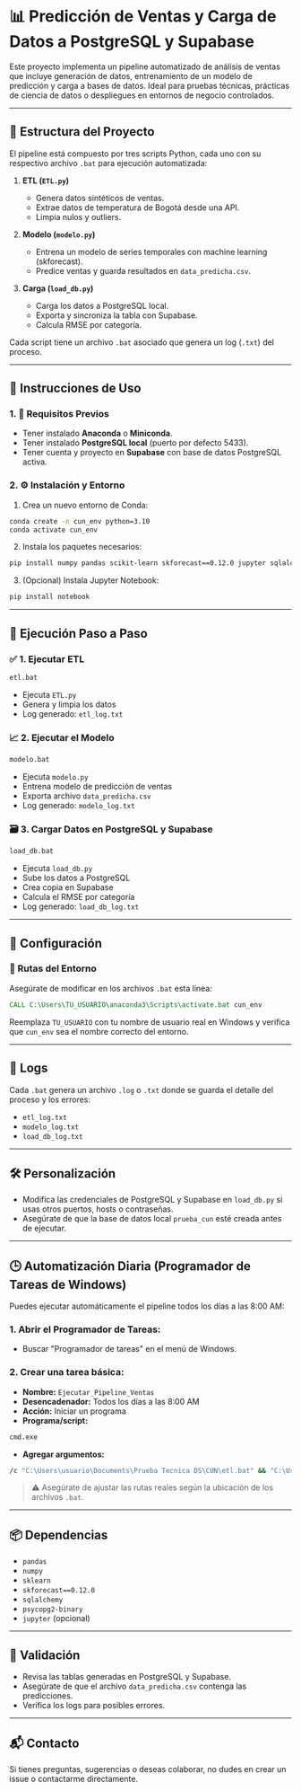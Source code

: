 # 📊 Predicción de Ventas y Carga de Datos a PostgreSQL y Supabase

Este proyecto implementa un pipeline automatizado de análisis de ventas que incluye generación de datos, entrenamiento de un modelo de predicción y carga a bases de datos. Ideal para pruebas técnicas, prácticas de ciencia de datos o despliegues en entornos de negocio controlados.

---

## 📁 Estructura del Proyecto

El pipeline está compuesto por tres scripts Python, cada uno con su respectivo archivo `.bat` para ejecución automatizada:

1. **ETL (`ETL.py`)**
   - Genera datos sintéticos de ventas.
   - Extrae datos de temperatura de Bogotá desde una API.
   - Limpia nulos y outliers.

2. **Modelo (`modelo.py`)**
   - Entrena un modelo de series temporales con machine learning (skforecast).
   - Predice ventas y guarda resultados en `data_predicha.csv`.

3. **Carga (`load_db.py`)**
   - Carga los datos a PostgreSQL local.
   - Exporta y sincroniza la tabla con Supabase.
   - Calcula RMSE por categoría.

Cada script tiene un archivo `.bat` asociado que genera un log (`.txt`) del proceso.

---

## 🧭 Instrucciones de Uso

### 1. 📌 Requisitos Previos

- Tener instalado **Anaconda** o **Miniconda**.
- Tener instalado **PostgreSQL local** (puerto por defecto 5433).
- Tener cuenta y proyecto en **Supabase** con base de datos PostgreSQL activa.

### 2. ⚙️ Instalación y Entorno

1. Crea un nuevo entorno de Conda:

```bash
conda create -n cun_env python=3.10
conda activate cun_env
```

2. Instala los paquetes necesarios:

```bash
pip install numpy pandas scikit-learn skforecast==0.12.0 jupyter sqlalchemy psycopg2-binary
```

3. (Opcional) Instala Jupyter Notebook:

```bash
pip install notebook
```

---

## 🚀 Ejecución Paso a Paso

### ✅ 1. Ejecutar ETL

```bash
etl.bat
```

- Ejecuta `ETL.py`
- Genera y limpia los datos
- Log generado: `etl_log.txt`

### 📈 2. Ejecutar el Modelo

```bash
modelo.bat
```

- Ejecuta `modelo.py`
- Entrena modelo de predicción de ventas
- Exporta archivo `data_predicha.csv`
- Log generado: `modelo_log.txt`

### 🗃️ 3. Cargar Datos en PostgreSQL y Supabase

```bash
load_db.bat
```

- Ejecuta `load_db.py`
- Sube los datos a PostgreSQL
- Crea copia en Supabase
- Calcula el RMSE por categoría
- Log generado: `load_db_log.txt`

---

## 🔧 Configuración

### 🔁 Rutas del Entorno

Asegúrate de modificar en los archivos `.bat` esta línea:

```bat
CALL C:\Users\TU_USUARIO\anaconda3\Scripts\activate.bat cun_env
```

Reemplaza `TU_USUARIO` con tu nombre de usuario real en Windows y verifica que `cun_env` sea el nombre correcto del entorno.

---

## 📝 Logs

Cada `.bat` genera un archivo `.log` o `.txt` donde se guarda el detalle del proceso y los errores:

- `etl_log.txt`
- `modelo_log.txt`
- `load_db_log.txt`

---

## 🛠️ Personalización

- Modifica las credenciales de PostgreSQL y Supabase en `load_db.py` si usas otros puertos, hosts o contraseñas.
- Asegúrate de que la base de datos local `prueba_cun` esté creada antes de ejecutar.

---

## 🕒 Automatización Diaria (Programador de Tareas de Windows)

Puedes ejecutar automáticamente el pipeline todos los días a las 8:00 AM:

### 1. Abrir el Programador de Tareas:
- Buscar "Programador de tareas" en el menú de Windows.

### 2. Crear una tarea básica:
- **Nombre:** `Ejecutar_Pipeline_Ventas`
- **Desencadenador:** Todos los días a las 8:00 AM
- **Acción:** Iniciar un programa
- **Programa/script:** 
```bash
cmd.exe
```
- **Agregar argumentos:** 
```bash
/c "C:\Users\usuario\Documents\Prueba Tecnica DS\CUN\etl.bat" && "C:\Users\usuario\Documents\Prueba Tecnica DS\CUN\modelo.bat" && "C:\Users\usuario\Documents\Prueba Tecnica DS\CUN\load_db.bat"
```

> ⚠️ Asegúrate de ajustar las rutas reales según la ubicación de los archivos `.bat`.

---

## 📦 Dependencias

- `pandas`
- `numpy`
- `sklearn`
- `skforecast==0.12.0`
- `sqlalchemy`
- `psycopg2-binary`
- `jupyter` (opcional)

---

## 🧪 Validación

- Revisa las tablas generadas en PostgreSQL y Supabase.
- Asegúrate de que el archivo `data_predicha.csv` contenga las predicciones.
- Verifica los logs para posibles errores.

---

## 📬 Contacto

Si tienes preguntas, sugerencias o deseas colaborar, no dudes en crear un issue o contactarme directamente.